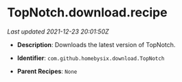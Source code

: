# TopNotch.download.recipe

_Last updated 2021-12-23 20:01:50Z_

- **Description**: Downloads the latest version of TopNotch.

- **Identifier**: `com.github.homebysix.download.TopNotch`

- **Parent Recipes**: `None`
